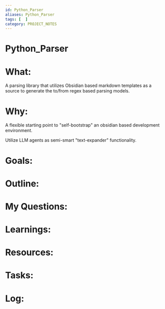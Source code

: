 ```yaml
---
id: Python_Parser
aliases: Python_Parser
tags: [  ]
category: PROJECT_NOTES
---
```

# Python_Parser

# What:
A parsing library that utilizes Obsidian based markdown templates as a source to generate the to/from regex based parsing models. 



# Why:
A flexible starting point to "self-bootstrap" an obsidian based development environment. 

Utilize LLM agents as semi-smart "text-expander" functionality. 



# Goals:


# Outline:


# My Questions:


# Learnings:


# Resources:


# Tasks:


# Log: